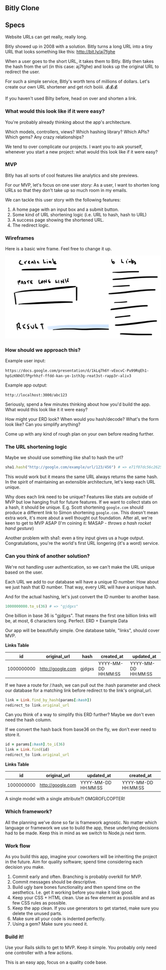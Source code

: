 ## Bitly Clone

## Specs

Website URLs can get really, really long.

Bitly showed up in 2008 with a solution. Bitly turns a long URL into a tiny URL that looks something like this: http://bit.ly/aj7fghe

When a user goes to the short URL, it takes them to Bitly. Bitly then takes the hash from the url (in this case: aj7fghe) and looks up the original URL to redirect the user.

For such a simple service, Bitly's worth tens of millions of dollars. Let's create our own URL shortener and get rich boiiii. 💰💰💰

If you haven't used Bilty before, head on over and shorten a link.

### What would this look like if it were easy?

You're probably already thinking about the app's architecture.

Which models, controllers, views? Which hashing library? Which APIs? Which gems? Any crazy relationships?

We tend to over complicate our projects. I want you to ask yourself, whenever you start a new project: what would this look like if it were easy?

### MVP

Bitly has all sorts of cool features like analytics and site previews.

For our MVP, let's focus on one user story: As a user, I want to shorten long URLs so that they don't take up so much room in my emails.

We can tackle this user story with the following features:

1. A home page with an input box and a submit button.
2. Some kind of URL shortening logic (i.e. URL to hash, hash to URL)
3. A success page showing the shortened URL.
4. The redirect logic.

### Wireframes

Here is a basic wire frame. Feel free to change it up.

![](docs/bitly.png)

### How should we approach this?

Example user input:

`https://docs.google.com/presentation/d/1kLq7h6Y-vEocvC-Pu99RqEh1-hpSzKNhOlfPgrhhzf-ffdd-kan-ye-1sth3g-reat3st-rapp3r-aliv3`

Example app output:

`http://localhost:3000/abc123`

Seriously, spend a few minutes thinking about how you'd build the app. What would this look like it it were easy?

How might your ERD look? When would you hash/decode? What's the form look like? Can you simplify anything?

Come up with any kind of rough plan on your own before reading further.

### The URL shortening logic

Maybe we should use something like sha1 to hash the url?

```rb
sha1.hash("http://google.com/example/url/123/456") # => e71f07dc56c262519354466401e8e2c704f5e24e
```

This would work but it means the same URL always returns the same hash. In the spirit of maintaining an extensible architecture, let's keep each URL unique.

Why does each link need to be unique? Features like stats are outside of MVP but low hanging fruit for future features. If we want to collect stats on a hash, it should be unique. E.g. Scott shortening `google.com` should produce a different link to Simon shortening `google.com`. This doesn't mean extra work, it's more about a well thought out foundation. After all, we're keen to get to MVP ASAP (I'm coining it: MASAP - *throws a hash rocket hand gesture*)

Another problem with sha1: even a tiny input gives us a huge output. Congratulations, you're the world's first URL longering (it's a word) service.

### Can you think of another solution?

We're not handling user authentication, so we can't make the URL unique based on the user.

Each URL we add to our database will have a unique ID number. How about we just hash that ID number. That way, every URL will have a unique hash.

And for the actual hashing, let's just convert the ID number to another base.

```rb
1000000000.to_s(36) # => "gjdgxs"
```

One billion in base 36 is "gjdgxs". That means the first one billion links will be, at most, 6 characters long. Perfect.
ERD + Example Data

Our app will be beautifully simple. One database table, "links", should cover MVP.

**Links Table**

|id        |original_url     |hash               |created_at         |updated_at         |
|----------|-----------------|-------------------|-------------------|-------------------|
|1000000000|http://google.com|gjdgxs             |YYYY-MM-DD HH:MM:SS|YYYY-MM-DD HH:MM:SS|

If we have a route for /:hash, we can pull out the :hash parameter and check our database for a matching link before redirect to the link's original_url.

```rb
link = Link.find_by_hash(params[:hash])
redirect_to link.original_url
```
Can you think of a way to simplify this ERD further? Maybe we don't even need the hash column.

If we convert the hash back from base36 on the fly, we don't ever need to store it.

```rb
id = params[:hash].to_i(36)
link = Link.find(id)
redirect_to link.original_url
```

**Links Table**

|id        |original_url     |updated_at         |created_at         |
|----------|-----------------|-------------------|-------------------|
|1000000000|http://google.com|YYYY-MM-DD HH:MM:SS|YYYY-MM-DD HH:MM:SS|

A single model with a single attribute?! OMGROFLCOPTER!

### Which framework?

All the planning we've done so far is framework agnostic. No matter which language or framework we use to build the app, these underlying decisions had to be made. Keep this in mind as we switch to Node.js next term.

### Work flow

As you build this app, imagine your coworkers will be inheriting the project in the future. Aim for quality software; spend time considering each decision you make.


1. Commit early and often. Branching is probably overkill for MVP.
2. Commit messages should be descriptive.
3. Build ugly bare bones functionality and then spend time on the aesthetics. I.e. get it working before you make it look good.
4. Keep your CSS + HTML clean. Use as few element as possible and as few CSS rules as possible.
5. Keep the app clean. If you use generators to get started, make sure you delete the unused parts.
6. Make sure all your code is indented perfectly.
7. Using a gem? Make sure you need it.

### Build it!

Use your Rails skills to get to MVP. Keep it simple. You probably only need one controller with a few actions.

This is an easy app, focus on a quality code base.